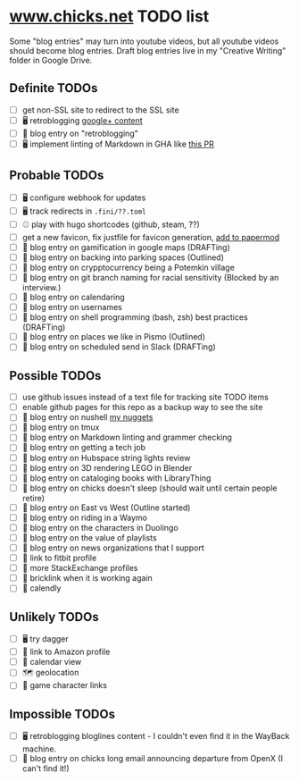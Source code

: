 # www.chicks.net TODO list

Some "blog entries" may turn into youtube videos, but all youtube videos should become blog entries.
Draft blog entries live in my "Creative Writing" folder in Google Drive.

## Definite TODOs
- [ ] get non-SSL site to redirect to the SSL site
- [ ] :desktop_computer: retroblogging [google+ content](https://github.com/chicks-net/google-plus-posts-dumper)
- [ ] :pencil: blog entry on "retroblogging"
- [ ] :desktop_computer: implement linting of Markdown in GHA like [this PR](https://github.com/fini-net/www-fini-net/pull/8)

## Probable TODOs
- [ ] :desktop_computer: configure webhook for updates
- [ ] :desktop_computer: track redirects in `.fini/??.toml`
- [ ] :baseball: play with hugo shortcodes (github, steam, ??)
- [ ] get a new favicon, fix justfile for favicon generation, [add to papermod](https://github.com/adityatelange/hugo-PaperMod/wiki/FAQs#adding-custom-favicons)
- [ ] :pencil: blog entry on gamification in google maps (DRAFTing)
- [ ] :pencil: blog entry on backing into parking spaces (Outlined)
- [ ] :pencil: blog entry on crypptocurrency being a Potemkin village
- [ ] :pencil: blog entry on git branch naming for racial sensitivity (Blocked by an interview.)
- [ ] :pencil: blog entry on calendaring
- [ ] :pencil: blog entry on usernames
- [ ] :pencil: blog entry on shell programming (bash, zsh) best practices (DRAFTing)
- [ ] :pencil: blog entry on places we like in Pismo (Outlined)
- [ ] :pencil: blog entry on scheduled send in Slack (DRAFTing)

## Possible TODOs
- [ ] use github issues instead of a text file for tracking site TODO items
- [ ] enable github pages for this repo as a backup way to see the site
- [ ] :pencil: blog entry on nushell [my nuggets](https://gist.github.com/chicks-net/7fa2425f6afb14261f39352605019209)
- [ ] :pencil: blog entry on tmux
- [ ] :pencil: blog entry on Markdown linting and grammer checking
- [ ] :pencil: blog entry on getting a tech job
- [ ] :pencil: blog entry on Hubspace string lights review
- [ ] :pencil: blog entry on 3D rendering LEGO in Blender
- [ ] :pencil: blog entry on cataloging books with LibraryThing
- [ ] :pencil: blog entry on chicks doesn't sleep (should wait until certain people retire)
- [ ] :pencil: blog entry on East vs West (Outline started)
- [ ] :pencil: blog entry on riding in a Waymo
- [ ] :pencil: blog entry on the characters in Duolingo
- [ ] :pencil: blog entry on the value of playlists
- [ ] :pencil: blog entry on news organizations that I support
- [ ] :link: link to fitbit profile
- [ ] :link: more StackExchange profiles
- [ ] :link: bricklink when it is working again
- [ ] :link: calendly

## Unlikely TODOs
- [ ] :desktop_computer: try dagger
- [ ] :link: link to Amazon profile
- [ ] 📆 calendar view
- [ ] :world_map: geolocation
- [ ] :link: game character links

## Impossible TODOs
- [ ] :desktop_computer: retroblogging bloglines content - I couldn't even find it in the WayBack machine.
- [ ] :pencil: blog entry on chicks long email announcing departure from OpenX (I can't find it!)
